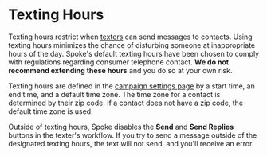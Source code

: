 # Texting Hours

Texting hours restrict when [texters](https://docs.spokerewired.com/article/6-user-roles) can send messages to contacts. Using texting hours minimizes the
chance of disturbing someone at inappropriate hours of the day. Spoke's
default texting hours have been chosen to comply with regulations
regarding consumer telephone contact. **We do not recommend extending these hours** and you do so at your own risk.

Texting hours are defined in the [campaign settings page](https://docs.spokerewired.com/article/34-create-a-campaign) by a start time, an end time, and a default time zone. The time
zone for a contact is determined by their zip code. If a contact
does not have a zip code, the default time zone is used.

Outside of texting hours, Spoke disables the **Send** and **Send Replies** buttons in the texter's workflow.
If you try to send a message outside of the designated texting hours,
the text will not send, and you'll receive an error.

 